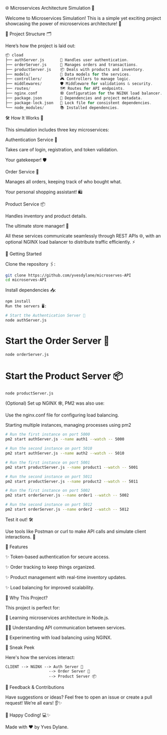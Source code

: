 🌐 Microservices Architecture Simulation 🚀

Welcome to Microservices Simulation! This is a simple yet exciting project showcasing the power of microservices architecture! 🌟

📂 Project Structure 🗂️

Here’s how the project is laid out:


```rust
📦 cload
├── authServer.js       🔑 Handles user authentication.
├── orderServer.js      🛒 Manages orders and transactions.
├── productServer.js    📦 Deals with products and inventory.
├── models/             🧩 Data models for the services.
├── controllers/        🎮 Controllers to manage logic.
├── middlewares/        🛡️ Middleware for validations & security.
├── routes/             🗺️ Routes for API endpoints.
├── nginx.conf          🕸️ Configuration for the NGINX load balancer.
├── package.json        📜 Dependencies and project metadata.
├── package-lock.json   🔐 Lock file for consistent dependencies.
└── node_modules/       📚 Installed dependencies.
```

🛠️ How It Works 🎯

This simulation includes three key microservices:


Authentication Service 🔑


Takes care of login, registration, and token validation.

Your gatekeeper! 🛡️

Order Service 🛒


Manages all orders, keeping track of who bought what.

Your personal shopping assistant! 🛍️

Product Service 📦


Handles inventory and product details.

The ultimate store manager! 🏪

All these services communicate seamlessly through REST APIs 🌐, with an optional NGINX load balancer to distribute traffic efficiently. ⚡


🚀 Getting Started

Clone the repository 🖇️:

```bash
git clone https://github.com/yvesdylane/microserves-API
cd microserves-API
```

Install dependencies 📥:

```bash
npm install
Run the servers 🖥️:
```


```bash
# Start the Authentication Server 🔑
node authServer.js
```

# Start the Order Server 🛒
```bash
node orderServer.js
```

# Start the Product Server 📦
```bash
node productServer.js
```

(Optional) Set up NGINX 🕸️, PM2 was also use:


Use the nginx.conf file for configuring load balancing.

Starting multiple instances, managing processes using pm2

```bash
# Run the first instance on port 5000
pm2 start authServer.js --name auth1 --watch -- 5000

# Run the second instance on port 5010
pm2 start authServer.js --name auth2 --watch -- 5010

# Run the first instance on port 5001
pm2 start productServer.js --name product1 --watch -- 5001

# Run the second instance on port 5011
pm2 start productServer.js --name product2 --watch -- 5011

# Run the first instance on port 5002
pm2 start orderServer.js --name order1 --watch -- 5002

# Run the second instance on port 5012
pm2 start orderServer.js --name order2 --watch -- 5012
```

Test it out! 🛠️

Use tools like Postman or curl to make API calls and simulate client interactions. 📡


🎉 Features

✨ Token-based authentication for secure access.

✨ Order tracking to keep things organized.

✨ Product management with real-time inventory updates.

✨ Load balancing for improved scalability.


🥳 Why This Project?

This project is perfect for:

🌱 Learning microservices architecture in Node.js.

👩‍💻 Understanding API communication between services.

🚀 Experimenting with load balancing using NGINX.


📸 Sneak Peek

Here's how the services interact:

```plaintext
CLIENT --> NGINX --> Auth Server 🔑
                   --> Order Server 🛒
                   --> Product Server 📦
```

💬 Feedback & Contributions

Have suggestions or ideas? Feel free to open an issue or create a pull request! We’re all ears! 👂✨


🎉 Happy Coding! 💻✨

Made with ❤️ by Yves Dylane.

